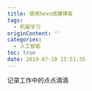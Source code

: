 ```yaml
---
title: 使用hexo搭建博客
tags:
  - 机器学习
originContent: ''
categories:
  - 人工智能
toc: true
date: 2019-07-10 15:51:35
---
```


记录工作中的点点滴滴